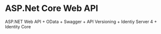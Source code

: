 # ASP.Net Core Web API
ASP.NET Web API + OData + Swagger + API Versioning + Identiy Server 4 + Identity Core
